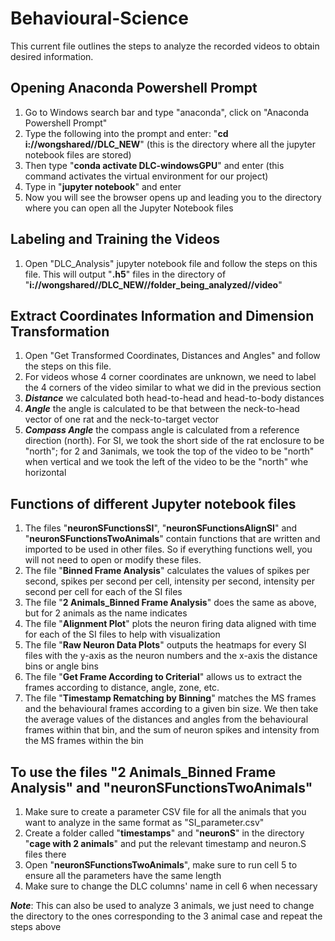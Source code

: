 # Behavioural-Science

This current file outlines the steps to analyze the recorded videos to obtain desired information.

## Opening Anaconda Powershell Prompt
1. Go to Windows search bar and type "anaconda", click on "Anaconda Powershell Prompt"
2. Type the following into the prompt and enter: "**cd i://wongshared//DLC_NEW**" (this is the directory where all the jupyter notebook files are stored)
3. Then type "**conda activate DLC-windowsGPU**" and enter (this command activates the virtual environment for our project)
4. Type in "**jupyter notebook**" and enter
5. Now you will see the browser opens up and leading you to the directory where you can open all the Jupyter Notebook files

## Labeling and Training the Videos
1. Open "DLC_Analysis" jupyter notebook file and follow the steps on this file. This will output "**.h5**" files in the directory of "**i://wongshared//DLC_NEW//folder_being_analyzed//video**"

## Extract Coordinates Information and Dimension Transformation
1. Open "Get Transformed Coordinates, Distances and Angles" and follow the steps on this file.
2. For videos whose 4 corner coordinates are unknown, we need to label the 4 corners of the video similar to what we did in the previous section
3. ***Distance*** we calculated both head-to-head and head-to-body distances
4. ***Angle*** the angle is calculated to be that between the neck-to-head vector of one rat and the neck-to-target vector
5. ***Compass Angle*** the compass angle is calculated from a reference direction (north). For SI, we took the short side of the rat enclosure to be "north"; for 2 and 3animals, we took the top of the video to be "north" when vertical and we took the left of the video to be the "north" whe horizontal

## Functions of different Jupyter notebook files
1. The files "**neuronSFunctionsSI**", "**neuronSFunctionsAlignSI**" and "**neuronSFunctionsTwoAnimals**" contain functions that are written and imported to be used in other files. So if everything functions well, you will not need to open or modify these files.
2. The file "**Binned Frame Analysis**" calculates the values of spikes per second, spikes per second per cell, intensity per second, intensity per second per cell for each of the SI files
3. The file "**2 Animals_Binned Frame Analysis**" does the same as above, but for 2 animals as the name indicates
4. The file "**Alignment Plot**" plots the neuron firing data aligned with time for each of the SI files to help with visualization
5. The file "**Raw Neuron Data Plots**" outputs the heatmaps for every SI files with the y-axis as the neuron numbers and the x-axis the distance bins or angle bins
6. The file "**Get Frame According to Criterial**" allows us to extract the frames according to distance, angle, zone, etc.
6. The file "**Timestamp Rematching by Binning**" matches the MS frames and the behavioural frames according to a given bin size. We then take the average values of the distances and angles from the behavioural frames within that bin, and the sum of neuron spikes and intensity from the MS frames within the bin

## To use the files "**2 Animals_Binned Frame Analysis**" and "**neuronSFunctionsTwoAnimals**"
1. Make sure to create a parameter CSV file for all the animals that you want to analyze in the same format as "SI_parameter.csv"
2. Create a folder called "**timestamps**" and "**neuronS**" in the directory "**cage with 2 animals**" and put the relevant timestamp and neuron.S files there
3. Open "**neuronSFunctionsTwoAnimals**", make sure to run cell 5 to ensure all the parameters have the same length
4. Make sure to change the DLC columns' name in cell 6 when necessary

***Note***: This can also be used to analyze 3 animals, we just need to change the directory to the ones corresponding to the 3 animal case and repeat the steps above
